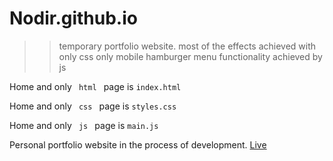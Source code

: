 # Nodir.github.io
>> temporary portfolio website.
most of the effects achieved with only css
only mobile hamburger menu functionality achieved by js


Home and only <code> html </code> page is <code>index.html</code>

Home and only <code> css </code> page is <code>styles.css</code>

Home and only <code> js </code> page is <code>main.js</code>

Personal portfolio website in the process of development. <a href="https://nodir-any.github.io/NodIr/" target="_blank">Live</a>
